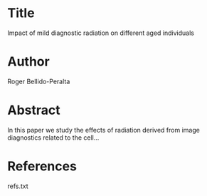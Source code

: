 # Title
Impact of mild diagnostic radiation on different aged individuals

# Author
Roger Bellido-Peralta

# Abstract
In this paper we study the effects of radiation derived from image diagnostics related to the cell...

# References
refs.txt
